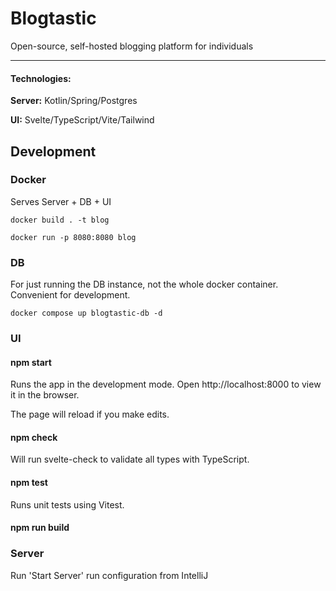 # Blogtastic

Open-source, self-hosted blogging platform for individuals

---
#### Technologies:

**Server:** Kotlin/Spring/Postgres

**UI:** Svelte/TypeScript/Vite/Tailwind

## Development


### Docker

Serves Server + DB + UI

```
docker build . -t blog
```
```
docker run -p 8080:8080 blog
```

### DB

For just running the DB instance, not the whole docker container. Convenient for development.

```
docker compose up blogtastic-db -d
```

### UI

#### npm start

Runs the app in the development mode.
Open http://localhost:8000 to view it in the browser.

The page will reload if you make edits.

#### npm check

Will run svelte-check to validate all types with TypeScript.

#### npm test

Runs unit tests using Vitest.

#### npm run build

### Server

Run 'Start Server' run configuration from IntelliJ

